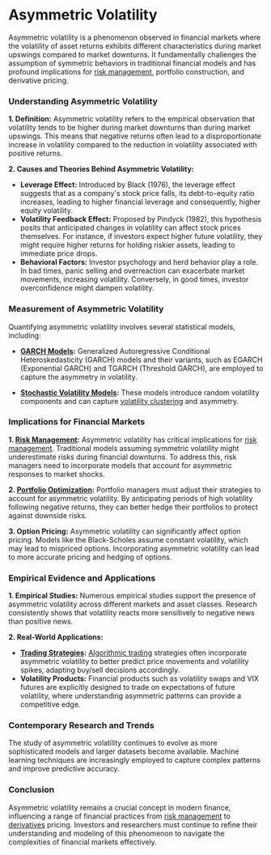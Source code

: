 # Asymmetric Volatility

Asymmetric volatility is a phenomenon observed in financial markets where the volatility of asset returns exhibits different characteristics during market upswings compared to market downturns. It fundamentally challenges the assumption of symmetric behaviors in traditional financial models and has profound implications for [risk management](../r/risk_management.md), portfolio construction, and derivative pricing.

### Understanding Asymmetric Volatility

**1. Definition:**
Asymmetric volatility refers to the empirical observation that volatility tends to be higher during market downturns than during market upswings. This means that negative returns often lead to a disproportionate increase in volatility compared to the reduction in volatility associated with positive returns.

**2. Causes and Theories Behind Asymmetric Volatility:**

   - **Leverage Effect:** Introduced by Black (1976), the leverage effect suggests that as a company's stock price falls, its debt-to-equity ratio increases, leading to higher financial leverage and consequently, higher equity volatility.
   - **Volatility Feedback Effect:** Proposed by Pindyck (1982), this hypothesis posits that anticipated changes in volatility can affect stock prices themselves. For instance, if investors expect higher future volatility, they might require higher returns for holding riskier assets, leading to immediate price drops.
   - **Behavioral Factors:** Investor psychology and herd behavior play a role. In bad times, panic selling and overreaction can exacerbate market movements, increasing volatility. Conversely, in good times, investor overconfidence might dampen volatility.

### Measurement of Asymmetric Volatility

Quantifying asymmetric volatility involves several statistical models, including:

- **[GARCH Models](../g/garch_models.md):** Generalized Autoregressive Conditional Heteroskedasticity (GARCH) models and their variants, such as EGARCH (Exponential GARCH) and TGARCH (Threshold GARCH), are employed to capture the asymmetry in volatility.
  
- **[Stochastic Volatility Models](../s/stochastic_volatility_models.md):** These models introduce random volatility components and can capture [volatility clustering](../v/volatility_clustering.md) and asymmetry.

### Implications for Financial Markets

**1. [Risk Management](../r/risk_management.md):**
Asymmetric volatility has critical implications for [risk management](../r/risk_management.md). Traditional models assuming symmetric volatility might underestimate risks during financial downturns. To address this, risk managers need to incorporate models that account for asymmetric responses to market shocks.

**2. [Portfolio Optimization](../p/portfolio_optimization.md):**
Portfolio managers must adjust their strategies to account for asymmetric volatility. By anticipating periods of high volatility following negative returns, they can better hedge their portfolios to protect against downside risks.

**3. Option Pricing:**
Asymmetric volatility can significantly affect option pricing. Models like the Black-Scholes assume constant volatility, which may lead to mispriced options. Incorporating asymmetric volatility can lead to more accurate pricing and hedging of options.

### Empirical Evidence and Applications

**1. Empirical Studies:**
Numerous empirical studies support the presence of asymmetric volatility across different markets and asset classes. Research consistently shows that volatility reacts more sensitively to negative news than positive news.

**2. Real-World Applications:**

   - **[Trading Strategies](../t/trading_strategies.md):** [Algorithmic trading](../a/algorithmic_trading.md) strategies often incorporate asymmetric volatility to better predict price movements and volatility spikes, adapting buy/sell decisions accordingly.
   - **Volatility Products:** Financial products such as volatility swaps and VIX futures are explicitly designed to trade on expectations of future volatility, where understanding asymmetric patterns can provide a competitive edge.

### Contemporary Research and Trends
The study of asymmetric volatility continues to evolve as more sophisticated models and larger datasets become available. Machine learning techniques are increasingly employed to capture complex patterns and improve predictive accuracy.

### Conclusion
Asymmetric volatility remains a crucial concept in modern finance, influencing a range of financial practices from [risk management](../r/risk_management.md) to [derivatives](../d/derivatives.md) pricing. Investors and researchers must continue to refine their understanding and modeling of this phenomenon to navigate the complexities of financial markets effectively.